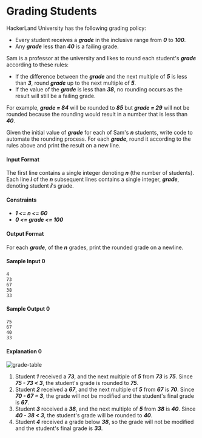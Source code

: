 # Grading Students

HackerLand University has the following grading policy:
* Every student receives a __*grade*__ in the inclusive range from __*0*__ to __*100*__.
* Any __*grade*__ less than __*40*__ is a failing grade.

Sam is a professor at the university and likes to round each student's __*grade*__ according to these rules:
* If the difference between the __*grade*__ and the next multiple of __*5*__ is less than __*3*__, round __*grade*__ up to the next multiple of __*5*__.
* If the value of the __*grade*__ is less than __*38*__, no rounding occurs as the result will still be a failing grade.

For example, __*grade = 84*__ will be rounded to __*85*__ but __*grade = 29*__ will not be rounded because the rounding would result in a number that is less than __*40*__.

Given the initial value of __*grade*__ for each of Sam's __*n*__ students, write code to automate the rounding process. For each __*grade*__, round it according to the rules above and print the result on a new line.

#### Input Format
The first line contains a single integer denoting __*n*__ (the number of students).
Each line __*i*__ of the __*n*__ subsequent lines contains a single integer, __*grade*__, denoting student __*i*__'s grade.

#### Constraints
* __*1 <= n <= 60*__
* __*0 <= grade <= 100*__

#### Output Format
For each __*grade*__, of the __*n*__ grades, print the rounded grade on a newline.

#### Sample Input 0
```
4
73
67
38
33
```

#### Sample Output 0
```
75
67
40
33
```

#### Explanation 0
![grade-table]()

1. Student __*1*__ received a __*73*__, and the next multiple of __*5*__ from __*73*__ is __*75*__. Since __*75 - 73 < 3*__, the student's grade is rounded to __*75*__.
2. Student __*2*__ received a __*67*__, and the next multiple of __*5*__ from __*67*__ is __*70*__. Since __*70 - 67 = 3*__, the grade will not be modified and the student's final grade is __*67*__.
3. Student __*3*__ received a __*38*__, and the next multiple of __*5*__ from __*38*__ is __*40*__. Since __*40 - 38 < 3*__, the student's grade will be rounded to __*40*__.
4. Student __*4*__ received a grade below __*38*__, so the grade will not be modified and the student's final grade is __*33*__.
